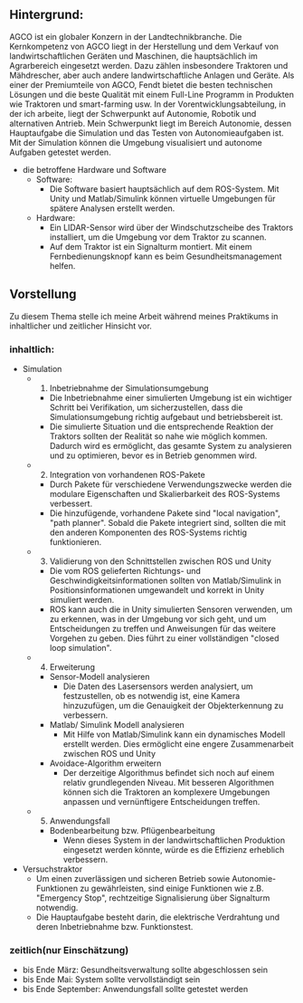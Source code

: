 ## Hintergrund: 
AGCO ist ein globaler Konzern in der Landtechnikbranche. Die Kernkompetenz von AGCO liegt in der Herstellung und dem Verkauf von landwirtschaftlichen Geräten und Maschinen, die hauptsächlich im Agrarbereich eingesetzt werden. Dazu zählen insbesondere Traktoren und Mähdrescher, aber auch andere landwirtschaftliche Anlagen und Geräte. 
Als einer der Premiumteile von AGCO, Fendt bietet die besten technischen Lösungen und die beste Qualität mit einem Full-Line Programm in Produkten wie Traktoren und smart-farming usw.
In der Vorentwicklungsabteilung, in der ich arbeite, liegt der Schwerpunkt auf Autonomie, Robotik und alternativen Antrieb. Mein Schwerpunkt liegt im Bereich Autonomie, dessen Hauptaufgabe die Simulation und das Testen von Autonomieaufgaben ist. Mit der Simulation können die Umgebung visualisiert und autonome Aufgaben getestet werden.

- die betroffene Hardware und Software 
	- Software: 
		- Die Software basiert hauptsächlich auf dem ROS-System. Mit Unity und Matlab/Simulink können virtuelle Umgebungen für spätere Analysen erstellt werden. 
	- Hardware:
		- Ein LIDAR-Sensor wird über der Windschutzscheibe des Traktors installiert, um die Umgebung vor dem Traktor zu scannen. 
		- Auf dem Traktor ist ein Signalturm montiert. Mit einem Fernbedienungsknopf kann es beim Gesundheitsmanagement helfen. 

## Vorstellung 
Zu diesem Thema stelle ich meine Arbeit während meines Praktikums in inhaltlicher und zeitlicher Hinsicht vor. 

### inhaltlich: 
- Simulation 
	- 1)  Inbetriebnahme der Simulationsumgebung 
		- Die Inbetriebnahme einer simulierten Umgebung ist ein wichtiger Schritt bei Verifikation, um sicherzustellen, dass die Simulationsumgebung richtig aufgebaut und betriebsbereit ist. 
		- Die simulierte Situation und die entsprechende Reaktion der Traktors sollten der Realität so nahe wie möglich kommen. Dadurch wird es ermöglicht, das gesamte System zu analysieren und zu optimieren, bevor es in Betrieb genommen wird. 
	- 2) Integration von vorhandenen ROS-Pakete 
		- Durch Pakete für verschiedene Verwendungszwecke werden die modulare Eigenschaften und Skalierbarkeit des ROS-Systems verbessert. 
		- Die hinzufügende, vorhandene Pakete sind  "local navigation", "path planner". Sobald die Pakete integriert sind, sollten die mit den anderen Komponenten des ROS-Systems richtig funktionieren. 
	- 3) Validierung von den Schnittstellen zwischen ROS und Unity 
		- Die vom ROS gelieferten Richtungs- und Geschwindigkeitsinformationen sollten von Matlab/Simulink in Positionsinformationen umgewandelt und korrekt in Unity simuliert werden. 
		- ROS kann auch die in Unity simulierten Sensoren verwenden, um zu erkennen, was in der Umgebung vor sich geht, und um Entscheidungen zu treffen und Anweisungen für das weitere Vorgehen zu geben. Dies führt zu einer vollständigen "closed loop simulation". 
	- 4) Erweiterung 
		- Sensor-Modell analysieren 
			- Die Daten des Lasersensors werden analysiert, um festzustellen, ob es notwendig ist, eine Kamera hinzuzufügen, um die Genauigkeit der Objekterkennung zu verbessern. 
		- Matlab/ Simulink Modell analysieren 
			- Mit Hilfe von Matlab/Simulink kann ein dynamisches Modell erstellt werden. Dies ermöglicht eine engere Zusammenarbeit zwischen ROS und Unity 
		- Avoidace-Algorithm erweitern 
			- Der derzeitige Algorithmus befindet sich noch auf einem relativ grundlegenden Niveau. Mit besseren Algorithmen können sich die Traktoren an komplexere Umgebungen anpassen und vernünftigere Entscheidungen treffen. 
	- 5) Anwendungsfall 
		- Bodenbearbeitung bzw. Pflügenbearbeitung 
			- Wenn dieses System in der landwirtschaftlichen Produktion eingesetzt werden könnte, würde es die Effizienz erheblich verbessern.
- Versuchstraktor 
	- Um einen zuverlässigen und sicheren Betrieb sowie Autonomie-Funktionen zu gewährleisten, sind einige Funktionen wie z.B. "Emergency Stop",  rechtzeitige Signalisierung über Signalturm notwendig. 
	- Die Hauptaufgabe besteht darin, die elektrische Verdrahtung und deren Inbetriebnahme bzw. Funktionstest. 

### zeitlich(nur Einschätzung)
- bis Ende März: Gesundheitsverwaltung sollte abgeschlossen sein
- bis Ende Mai: System sollte vervollständigt sein 
- bis Ende September: Anwendungsfall sollte getestet werden 
